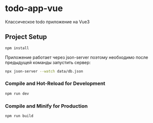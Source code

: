 # todo-app-vue

Классическое todo приложение на Vue3

## Project Setup

```sh
npm install
```

Приложение работает через json-server поэтому необходимо после предыдущей команды запустить сервер:

```sh
npx json-server --watch data/db.json
```

### Compile and Hot-Reload for Development

```sh
npm run dev
```

### Compile and Minify for Production

```sh
npm run build
```
